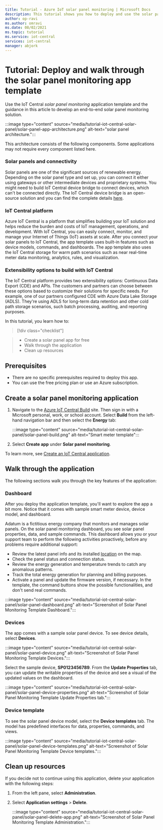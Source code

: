 ```yaml
---
title: Tutorial - Azure IoT solar panel monitoring | Microsoft Docs
description: This tutorial shows you how to deploy and use the solar panel monitoring application template for IoT Central.
author: op-ravi
ms.author: omravi
ms.date: 08/02/2021
ms.topic: tutorial
ms.service: iot-central
services: iot-central
manager: abjork
---
```


# Tutorial: Deploy and walk through the solar panel monitoring app template 

Use the IoT Central *solar panel monitoring* application template and the guidance in this article to develop an end-to-end solar panel monitoring solution.

  :::image type="content" source="media/tutorial-iot-central-solar-panel/solar-panel-app-architecture.png" alt-text="solar panel architecture.":::

This architecture consists of the following components. Some applications may not require every component listed here.

### Solar panels and connectivity

Solar panels are one of the significant sources of renewable energy. Depending on the solar panel type and set up, you can connect it either using gateways or other intermediate devices and proprietary systems. You might need to build IoT Central device bridge to connect devices, which can't be connected directly. The IoT Central device bridge is an open-source solution and you can find the complete details [here](../core/howto-build-iotc-device-bridge.md). 

### IoT Central platform

Azure IoT Central is a platform that simplifies building your IoT solution and helps reduce the burden and costs of IoT management, operations, and development. With IoT Central, you can easily connect, monitor, and manage your Internet of Things (IoT) assets at scale. After you connect your solar panels to IoT Central, the app template uses built-in features such as device models, commands, and dashboards. The app template also uses the IoT Central storage for warm path scenarios such as near real-time meter data monitoring, analytics, rules, and visualization.

### Extensibility options to build with IoT Central

The IoT Central platform provides two extensibility options: Continuous Data Export (CDE) and APIs. The customers and partners can choose between these options based to customize their solutions for specific needs. For example, one of our partners configured CDE with Azure Data Lake Storage (ADLS). They're using ADLS for long-term data retention and other cold path storage scenarios, such batch processing, auditing, and reporting purposes. 


In this tutorial, you learn how to:

> [!div class="checklist"]

> * Create a solar panel app for free
> * Walk through the application
> * Clean up resources


## Prerequisites

* There are no specific prerequisites required to deploy this app.
* You can use the free pricing plan or use an Azure subscription.


## Create a solar panel monitoring application


1. Navigate to the [Azure IoT Central Build](https://aka.ms/iotcentral) site. Then sign in with a Microsoft personal, work, or school account. Select **Build** from the left-hand navigation bar and then select the **Energy** tab:

    :::image type="content" source="media/tutorial-iot-central-solar-panel/solar-panel-build.png" alt-text="Smart meter template":::

1. Select **Create app** under **Solar panel monitoring**.

To learn more, see [Create an IoT Central application](../core/howto-create-iot-central-application.md).

## Walk through the application

The following sections walk you through the key features of the application:

### Dashboard

After you deploy the application template, you'll want to explore the app a bit more. Notice that it comes with sample smart meter device, device model, and dashboard.

Adatum is a fictitious energy company that monitors and manages solar panels. On the solar panel monitoring dashboard, you see solar panel properties, data, and sample commands. This dashboard allows you or your support team to perform the following activities proactively, before any problems require additional support:
* Review the latest panel info and its installed [location](../core/howto-use-location-data.md) on the map.
* Check the panel status and connection status.
* Review the energy generation and temperature trends to catch any anomalous patterns.
* Track the total energy generation for planning and billing purposes.
* Activate a panel and update the firmware version, if necessary. In the template, the command buttons show the possible functionalities, and don't send real commands.

:::image type="content" source="media/tutorial-iot-central-solar-panel/solar-panel-dashboard.png" alt-text="Screenshot of Solar Panel Monitoring Template Dashboard.":::

### Devices

The app comes with a sample solar panel device. To see device details, select **Devices**.

:::image type="content" source="media/tutorial-iot-central-solar-panel/solar-panel-device.png" alt-text="Screenshot of Solar Panel Monitoring Template Devices.":::

Select the sample device, **SP0123456789**. From the **Update Properties** tab, you can update the writable properties of the device and see a visual of the updated values on the dashboard. 

:::image type="content" source="media/tutorial-iot-central-solar-panel/solar-panel-device-properties.png" alt-text="Screenshot of Solar Panel Monitoring Template Update Properties tab.":::


### Device template

To see the solar panel device model, select the **Device templates** tab. The model has predefined interfaces for data, properties, commands, and views.

:::image type="content" source="media/tutorial-iot-central-solar-panel/solar-panel-device-templates.png" alt-text="Screenshot of Solar Panel Monitoring Template Device templates.":::


## Clean up resources

If you decide not to continue using this application, delete your application with the following steps:

1. From the left pane, select **Administration**.
1. Select **Application settings** > **Delete**. 

    :::image type="content" source="media/tutorial-iot-central-solar-panel/solar-panel-delete-app.png" alt-text="Screenshot of Solar Panel Monitoring Template Administration.":::
